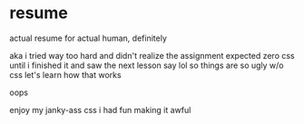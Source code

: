 # resume
actual resume for actual human, definitely

aka i tried way too hard and didn't realize the assignment expected zero css
until i finished it and saw the next lesson say
lol so things are so ugly w/o css let's learn how that works

oops

enjoy my janky-ass css
i had fun making it awful
